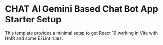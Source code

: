# CHAT AI Gemini Based Chat Bot App Starter Setup

This template provides a minimal setup to get React 19 working in Vite with HMR and some ESLint rules.

